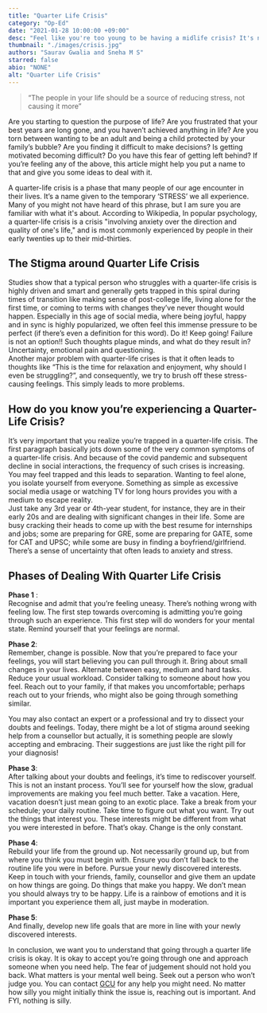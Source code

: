 ```yaml
---
title: "Quarter Life Crisis"
category: "Op-Ed"
date: "2021-01-28 10:00:00 +09:00"
desc: "Feel like you're too young to be having a midlife crisis? It's not uncommon for those in their 20s to be going through their own quarter-life crisis. Join Saurav on a journey of self exploration and empowerment."
thumbnail: "./images/crisis.jpg"
authors: "Saurav Gwalia and Sneha M S"
starred: false
abio: "NONE"
alt: "Quarter Life Crisis"
---
```


>“The people in your life should be a source of reducing stress, not causing it more”                                   


Are you starting to question the purpose of life? Are you frustrated that your best years are long gone, and you haven’t achieved anything in life? Are you torn between wanting to be an adult and being a child protected by your family’s bubble? Are you finding it difficult to make decisions? Is getting motivated becoming difficult? Do you have this fear of getting left behind?  If you’re feeling any of the above, this article might help you put a name to that and give you some ideas to deal with it.                      

A quarter-life crisis is a phase that many people of our age encounter in their lives. It’s a name given to the temporary ‘STRESS’ we all experience. Many of you might not have heard of this phrase, but I am sure you are familiar with what it's about. According to Wikipedia, In popular psychology, a quarter-life crisis is a crisis "involving anxiety over the direction and quality of one's life," and is most commonly experienced by people in their early twenties up to their mid-thirties.                     


## The Stigma around Quarter Life Crisis

Studies show that a typical person who struggles with a quarter-life crisis is highly driven and smart and generally gets trapped in this spiral during times of transition like making sense of post-college life, living alone for the first time, or coming to terms with changes they’ve never thought would happen. Especially in this age of social media, where being joyful, happy and in sync is highly popularized, we often feel this immense pressure to be perfect (if there’s even a definition for this word). Do it! Keep going! Failure is not an option!! Such thoughts plague minds, and what do they result in? Uncertainty, emotional pain and questioning.                                   
Another major problem with quarter-life crises is that it often leads to thoughts like “This is the time for relaxation and enjoyment, why should I even be struggling?”, and consequently, we try to brush off these stress-causing feelings. This simply leads to more problems.                                   

## How do you know you’re experiencing a Quarter-Life Crisis?
It’s very important that you realize you’re trapped in a quarter-life crisis. The first paragraph basically jots down some of the very common symptoms of a quarter-life crisis. And because of the covid pandemic and subsequent decline in social interactions, the frequency of such crises is increasing. You may feel trapped and this leads to separation. Wanting to feel alone, you isolate yourself from everyone. Something as simple as excessive social media usage or watching TV for long hours provides you with a medium to escape reality.                                  
Just take any 3rd year or 4th-year student, for instance, they are in their early 20s and are dealing with significant changes in their life. Some are busy cracking their heads to come up with the best resume for internships and jobs; some are preparing for GRE, some are preparing for GATE, some for CAT and UPSC; while some are busy in finding a boyfriend/girlfriend. There’s a sense of uncertainty that often leads to anxiety and stress.                         


## Phases of Dealing With Quarter Life Crisis

**Phase 1** :                              
Recognise and admit that you’re feeling uneasy. There’s nothing wrong with feeling low. The first step towards overcoming is admitting you’re going through such an experience. This first step will do wonders for your mental state. Remind yourself that your feelings are normal.                        

**Phase 2**:                                           
Remember, change is possible. Now that you’re prepared to face your feelings, you will start believing you can pull through it. Bring about small changes in your lives. Alternate between easy, medium and hard tasks. Reduce your usual workload. Consider talking to someone about how you feel. Reach out to your family, if that makes you uncomfortable; perhaps reach out to your friends, who might also be going through something similar.                          

You may also contact an expert or a professional and try to dissect your doubts and feelings. Today, there might be a lot of stigma around seeking help from a counsellor but actually, it is something people are slowly accepting and embracing. Their suggestions are just like the right pill for your diagnosis!                           

**Phase 3**:                                    
After talking about your doubts and feelings, it’s time to rediscover yourself. This is not an instant process. You’ll see for yourself how the slow, gradual improvements are making you feel much better. Take a vacation. Here, vacation doesn’t just mean going to an exotic place. Take a break from your schedule; your daily routine. Take time to figure out what you want. Try out the things that interest you. These interests might be different from what you were interested in before. That’s okay. Change is the only constant.                         

**Phase 4**:                                      
Rebuild your life from the ground up. Not necessarily ground up, but from where you think you must begin with. Ensure you don’t fall back to the routine life you were in before. Pursue your newly discovered interests. Keep in touch with your friends, family, counsellor and give them an update on how things are going. Do things that make you happy. We don’t mean you should always try to be happy. Life is a rainbow of emotions and it is important you experience them all, just maybe in moderation.                                   

**Phase 5**:                                                   
And finally, develop new life goals that are more in line with your newly discovered interests.                      

In conclusion, we want you to understand that going through a quarter life crisis is okay. It is okay to accept you’re going through one and approach someone when you need help. The fear of judgement should not hold you back. What matters is your mental well being. Seek out a person who won’t judge you. You can contact [GCU](https://iittp.ac.in/gcu/) for any help you might need. No matter how silly you might initially think the issue is, reaching out is important. And FYI, nothing is silly.                                       


